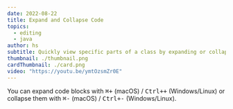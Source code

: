 ```yaml
---
date: 2022-08-22
title: Expand and Collapse Code
topics:
  - editing
  - java
author: hs
subtitle: Quickly view specific parts of a class by expanding or collapsing code
thumbnail: ./thumbnail.png
cardThumbnail: ./card.png
video: "https://youtu.be/ymtOzsmZr0E"
---
```


You can expand code blocks with <kbd>⌘+</kbd> (macOS) / <kbd>Ctrl++</kbd> (Windows/Linux) or collapse them with <kbd>⌘-</kbd> (macOS) / <kbd>Ctrl+-</kbd> (Windows/Linux).
